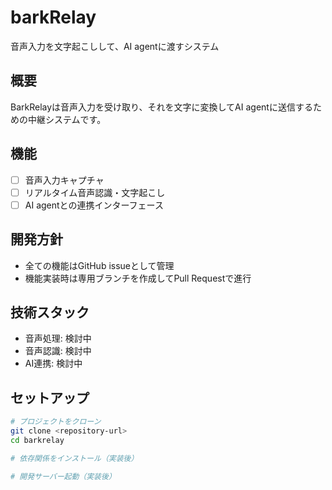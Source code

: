 # barkRelay

音声入力を文字起こしして、AI agentに渡すシステム

## 概要

BarkRelayは音声入力を受け取り、それを文字に変換してAI agentに送信するための中継システムです。

## 機能

- [ ] 音声入力キャプチャ
- [ ] リアルタイム音声認識・文字起こし
- [ ] AI agentとの連携インターフェース

## 開発方針

- 全ての機能はGitHub issueとして管理
- 機能実装時は専用ブランチを作成してPull Requestで進行

## 技術スタック

- 音声処理: 検討中
- 音声認識: 検討中
- AI連携: 検討中

## セットアップ

```bash
# プロジェクトをクローン
git clone <repository-url>
cd barkrelay

# 依存関係をインストール（実装後）

# 開発サーバー起動（実装後）
```
